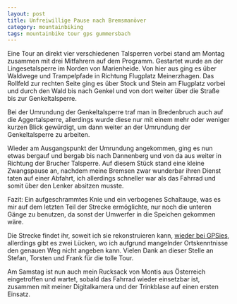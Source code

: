 ```yaml
---
layout: post
title: Unfreiwillige Pause nach Bremsmanöver
category: mountainbiking
tags: mountainbike tour gps gummersbach
---
```


Eine Tour an direkt vier verschiedenen Talsperren vorbei stand am Montag zusammen mit drei Mitfahrern auf dem Programm. Gestartet wurde an der Lingesetalsperre im Norden von Marienheide. Von hier aus ging es über Waldwege und Trampelpfade in Richtung Flugplatz Meinerzhagen. Das Rollfeld zur rechten Seite ging es über Stock und Stein am Flugplatz vorbei und durch den Wald bis nach Genkel und von dort weiter über die Straße bis zur Genkeltalsperre.

Bei der Umrundung der Genkeltalsperre traf man in Bredenbruch auch auf die Aggertalsperre, allerdings wurde diese nur mit einem mehr oder weniger kurzen Blick gewürdigt, um dann weiter an der Umrundung der Genkeltalsperre zu arbeiten.

Wieder am Ausgangspunkt der Umrundung angekommen, ging es nun etwas bergauf und bergab bis nach Dannenberg und von da aus weiter in Richtung der Brucher Talsperre. Auf diesem Stück stand eine kleine Zwangspause an, nachdem meine Bremsen zwar wunderbar ihren Dienst taten auf einer Abfahrt, ich allerdings schneller war als das Fahrrad und somit über den Lenker absitzen musste.

Fazit: Ein aufgeschrammtes Knie und ein verbogenes Schaltauge, was es mir auf dem letzten Teil der Strecke ermöglichte, nur noch die unteren Gänge zu benutzen, da sonst der Umwerfer in die Speichen gekommen wäre.

Die Strecke findet ihr, soweit ich sie rekonstruieren kann, [wieder bei GPSies](http://www.gpsies.com/map.do?fileId=ftrxncrsiaeynjey), allerdings gibt es zwei Lücken, wo ich aufgrund mangelnder Ortskenntnisse den genauen Weg nicht angeben kann. Vielen Dank an dieser Stelle an Stefan, Torsten und Frank für die tolle Tour.

Am Samstag ist nun auch mein Rucksack von Montis aus Österreich eingetroffen und wartet, sobald das Fahrrad wieder einsetzbar ist, zusammen mit meiner Digitalkamera und der Trinkblase auf einen ersten Einsatz.
